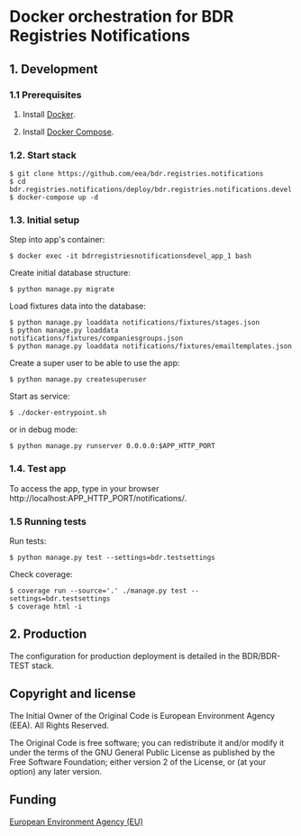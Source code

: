 # Docker orchestration for BDR Registries Notifications


## 1. Development

### 1.1 Prerequisites

1. Install [Docker](https://www.docker.com/).

2. Install [Docker Compose](https://docs.docker.com/compose/).

### 1.2. Start stack

    $ git clone https://github.com/eea/bdr.registries.notifications
    $ cd bdr.registries.notifications/deploy/bdr.registries.notifications.devel
    $ docker-compose up -d

### 1.3. Initial setup

Step into app's container:

    $ docker exec -it bdrregistriesnotificationsdevel_app_1 bash

Create initial database structure:

    $ python manage.py migrate

Load fixtures data into the database:

    $ python manage.py loaddata notifications/fixtures/stages.json
    $ python manage.py loaddata notifications/fixtures/companiesgroups.json
    $ python manage.py loaddata notifications/fixtures/emailtemplates.json

Create a super user to be able to use the app:

    $ python manage.py createsuperuser

Start as service:

    $ ./docker-entrypoint.sh

or in debug mode:

    $ python manage.py runserver 0.0.0.0:$APP_HTTP_PORT


### 1.4. Test app

To access the app, type in your browser http://localhost:APP_HTTP_PORT/notifications/.


### 1.5 Running tests

Run tests:

    $ python manage.py test --settings=bdr.testsettings

Check coverage:

    $ coverage run --source='.' ./manage.py test --settings=bdr.testsettings
    $ coverage html -i

## 2. Production

The configuration for production deployment is detailed in the BDR/BDR-TEST stack.


## Copyright and license

The Initial Owner of the Original Code is European Environment Agency (EEA).
All Rights Reserved.

The Original Code is free software;
you can redistribute it and/or modify it under the terms of the GNU
General Public License as published by the Free Software Foundation;
either version 2 of the License, or (at your option) any later
version.


## Funding

[European Environment Agency (EU)](http://eea.europa.eu)

